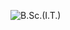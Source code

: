 ![B.Sc.(I.T.)](https://crustipfs.info/ipfs/QmYFVBRmbREtbZWndYhw6tEjm7f9f7YomhaRktgiSz23bD?filename=banner1.png)
